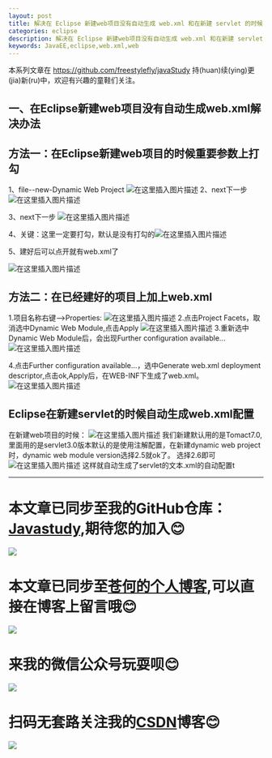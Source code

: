 ```yaml
---
layout: post
title: 解决在 Eclipse 新建web项目没有自动生成 web.xml 和在新建 servlet 的时候自动生成 web.xml 配置
categories: eclipse
description: 解决在 Eclipse 新建web项目没有自动生成 web.xml 和在新建 servlet 的时候自动生成 web.xml 配置
keywords: JavaEE,eclipse,web.xml,web
---
```


本系列文章在 <https://github.com/freestylefly/javaStudy> 持(huan)续(ying)更(jia)新(ru)中，欢迎有兴趣的童鞋们关注。

## 一、在Eclipse新建web项目没有自动生成web.xml解决办法
## 方法一：在Eclipse新建web项目的时候重要参数上打勾
1、file--new-Dynamic Web Project 
![在这里插入图片描述](https://img-blog.csdnimg.cn/20181214160226360.png?x-oss-process=image/watermark,type_ZmFuZ3poZW5naGVpdGk,shadow_10,text_aHR0cHM6Ly9ibG9nLmNzZG4ubmV0L3FxXzQzMjcwMDc0,size_16,color_FFFFFF,t_70)
2、next下一步
![在这里插入图片描述](https://img-blog.csdnimg.cn/20181214160315960.png?x-oss-process=image/watermark,type_ZmFuZ3poZW5naGVpdGk,shadow_10,text_aHR0cHM6Ly9ibG9nLmNzZG4ubmV0L3FxXzQzMjcwMDc0,size_16,color_FFFFFF,t_70)

3、next下一步
![在这里插入图片描述](https://img-blog.csdnimg.cn/20181214160348211.png?x-oss-process=image/watermark,type_ZmFuZ3poZW5naGVpdGk,shadow_10,text_aHR0cHM6Ly9ibG9nLmNzZG4ubmV0L3FxXzQzMjcwMDc0,size_16,color_FFFFFF,t_70)

4、关键：这里一定要打勾，默认是没有打勾的![在这里插入图片描述](https://img-blog.csdnimg.cn/20181214160416976.png?x-oss-process=image/watermark,type_ZmFuZ3poZW5naGVpdGk,shadow_10,text_aHR0cHM6Ly9ibG9nLmNzZG4ubmV0L3FxXzQzMjcwMDc0,size_16,color_FFFFFF,t_70)

5、建好后可以点开就有web.xml了

![在这里插入图片描述](https://img-blog.csdnimg.cn/20181214160544786.png?x-oss-process=image/watermark,type_ZmFuZ3poZW5naGVpdGk,shadow_10,text_aHR0cHM6Ly9ibG9nLmNzZG4ubmV0L3FxXzQzMjcwMDc0,size_16,color_FFFFFF,t_70)

## 方法二：在已经建好的项目上加上web.xml
 1.项目名称右键-->Properties:
 ![在这里插入图片描述](https://img-blog.csdnimg.cn/20181214160700888.png?x-oss-process=image/watermark,type_ZmFuZ3poZW5naGVpdGk,shadow_10,text_aHR0cHM6Ly9ibG9nLmNzZG4ubmV0L3FxXzQzMjcwMDc0,size_16,color_FFFFFF,t_70)
 2.点击Project Facets，取消选中Dynamic Web Module,点击Apply
 ![在这里插入图片描述](https://img-blog.csdnimg.cn/20181214160730677.png?x-oss-process=image/watermark,type_ZmFuZ3poZW5naGVpdGk,shadow_10,text_aHR0cHM6Ly9ibG9nLmNzZG4ubmV0L3FxXzQzMjcwMDc0,size_16,color_FFFFFF,t_70)
 3.重新选中Dynamic Web Module后，会出现Further configuration available...
 ![在这里插入图片描述](https://img-blog.csdnimg.cn/20181214160754808.png?x-oss-process=image/watermark,type_ZmFuZ3poZW5naGVpdGk,shadow_10,text_aHR0cHM6Ly9ibG9nLmNzZG4ubmV0L3FxXzQzMjcwMDc0,size_16,color_FFFFFF,t_70)

 4.点击Further configuration available...，选中Generate web.xml deployment descriptor,点击ok,Apply后，在WEB-INF下生成了web.xml。
 ![在这里插入图片描述](https://img-blog.csdnimg.cn/20181214160812893.png?x-oss-process=image/watermark,type_ZmFuZ3poZW5naGVpdGk,shadow_10,text_aHR0cHM6Ly9ibG9nLmNzZG4ubmV0L3FxXzQzMjcwMDc0,size_16,color_FFFFFF,t_70)

## Eclipse在新建servlet的时候自动生成web.xml配置
在新建web项目的时候：
![在这里插入图片描述](https://img-blog.csdnimg.cn/20181214161006245.png?x-oss-process=image/watermark,type_ZmFuZ3poZW5naGVpdGk,shadow_10,text_aHR0cHM6Ly9ibG9nLmNzZG4ubmV0L3FxXzQzMjcwMDc0,size_16,color_FFFFFF,t_70)
我们新建默认用的是Tomact7.0,里面用的是servlet3.0版本默认的是使用注解配置，在新建dynamic web project 时，dynamic web module version选择2.5就ok了。
选择2.6即可
![在这里插入图片描述](https://img-blog.csdnimg.cn/20181214161120451.png?x-oss-process=image/watermark,type_ZmFuZ3poZW5naGVpdGk,shadow_10,text_aHR0cHM6Ly9ibG9nLmNzZG4ubmV0L3FxXzQzMjcwMDc0,size_16,color_FFFFFF,t_70)
这样就自动生成了servlet的文本.xml的自动配置t

------
# 本文章已同步至我的GitHub仓库：<a href="https://github.com/freestylefly/javaStudy">Javastudy</a>,期待您的加入:blush:
<img src="http://pp8g2fyug.bkt.clouddn.com/github.jpg" width=""/>

# 本文章已同步至<a href="https://freestylefly.github.io/">苍何的个人博客</a>,可以直接在博客上留言哦:blush:
<img src="http://pp8g2fyug.bkt.clouddn.com/myblog..png" width=""/>

# 来我的微信公众号玩耍呗:blush:
<img src="http://pp8g2fyug.bkt.clouddn.com/weixingongzhonghao.jpg" width=""/>

# 扫码无套路关注我的<a href="https://blog.csdn.net/qq_43270074?orderby=UpdateTime">CSDN</a>博客:blush:
<img src="http://pp8g2fyug.bkt.clouddn.com/CSDN.png" width=""/>